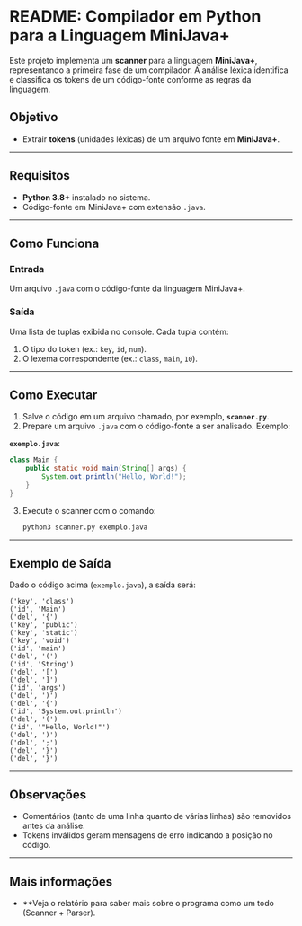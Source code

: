 # README: Compilador em Python para a Linguagem MiniJava+

Este projeto implementa um **scanner** para a linguagem **MiniJava+**, representando a primeira fase de um compilador. A análise léxica identifica e classifica os tokens de um código-fonte conforme as regras da linguagem.

## Objetivo
- Extrair **tokens** (unidades léxicas) de um arquivo fonte em **MiniJava+**.

---

## Requisitos
- **Python 3.8+** instalado no sistema.
- Código-fonte em MiniJava+ com extensão `.java`.

---

## Como Funciona

### Entrada
Um arquivo `.java` com o código-fonte da linguagem MiniJava+.

### Saída
Uma lista de tuplas exibida no console. Cada tupla contém:
1. O tipo do token (ex.: `key`, `id`, `num`).
2. O lexema correspondente (ex.: `class`, `main`, `10`).

---

## Como Executar

1. Salve o código em um arquivo chamado, por exemplo, **`scanner.py`**.
2. Prepare um arquivo `.java` com o código-fonte a ser analisado. Exemplo:

**`exemplo.java`**:
```java
class Main {
    public static void main(String[] args) {
        System.out.println("Hello, World!");
    }
}
```

3. Execute o scanner com o comando:
   ```bash
   python3 scanner.py exemplo.java
   ```

---

## Exemplo de Saída
Dado o código acima (`exemplo.java`), a saída será:
```
('key', 'class')
('id', 'Main')
('del', '{')
('key', 'public')
('key', 'static')
('key', 'void')
('id', 'main')
('del', '(')
('id', 'String')
('del', '[')
('del', ']')
('id', 'args')
('del', ')')
('del', '{')
('id', 'System.out.println')
('del', '(')
('id', '"Hello, World!"')
('del', ')')
('del', ';')
('del', '}')
('del', '}')
```

---

## Observações
- Comentários (tanto de uma linha quanto de várias linhas) são removidos antes da análise.
- Tokens inválidos geram mensagens de erro indicando a posição no código.

---

## Mais informações
- **Veja o relatório para saber mais sobre o programa como um todo (Scanner + Parser).
